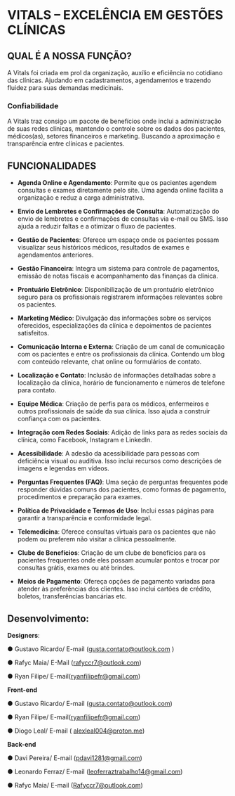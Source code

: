 # VITALS – EXCELÊNCIA EM GESTÕES CLÍNICAS

## QUAL É A NOSSA FUNÇÃO?

A Vitals foi criada em prol da organização, auxílio e eficiência no cotidiano das clínicas. Ajudando em cadastramentos, agendamentos e trazendo fluidez para suas demandas medicinais.

### Confiabilidade

A Vitals traz consigo um pacote de benefícios onde inclui a administração de suas redes clínicas, mantendo o controle sobre os dados dos pacientes, médicos(as), setores financeiros e marketing. Buscando a aproximação e transparência entre clínicas e pacientes.

## FUNCIONALIDADES

- **Agenda Online e Agendamento**: Permite que os pacientes agendem consultas e exames diretamente pelo site. Uma agenda online facilita a organização e reduz a carga administrativa.
  
- **Envio de Lembretes e Confirmações de Consulta**: Automatização do envio de lembretes e confirmações de consultas via e-mail ou SMS. Isso ajuda a reduzir faltas e a otimizar o fluxo de pacientes.
  
- **Gestão de Pacientes**: Oferece um espaço onde os pacientes possam visualizar seus históricos médicos, resultados de exames e agendamentos anteriores.
  
- **Gestão Financeira**: Integra um sistema para controle de pagamentos, emissão de notas fiscais e acompanhamento das finanças da clínica.
  
- **Prontuário Eletrônico**: Disponibilização de um prontuário eletrônico seguro para os profissionais registrarem informações relevantes sobre os pacientes.
  
- **Marketing Médico**: Divulgação das informações sobre os serviços oferecidos, especializações da clínica e depoimentos de pacientes satisfeitos.
  
- **Comunicação Interna e Externa**: Criação de um canal de comunicação com os pacientes e entre os profissionais da clínica. Contendo um blog com conteúdo relevante, chat online ou formulários de contato.
  
- **Localização e Contato**: Inclusão de informações detalhadas sobre a localização da clínica, horário de funcionamento e números de telefone para contato.
  
- **Equipe Médica**: Criação de perfis para os médicos, enfermeiros e outros profissionais de saúde da sua clínica. Isso ajuda a construir confiança com os pacientes.
  
- **Integração com Redes Sociais**: Adição de links para as redes sociais da clínica, como Facebook, Instagram e LinkedIn.
  
- **Acessibilidade**: A adesão da acessibilidade para pessoas com deficiência visual ou auditiva. Isso inclui recursos como descrições de imagens e legendas em vídeos.
  
- **Perguntas Frequentes (FAQ)**: Uma seção de perguntas frequentes pode responder dúvidas comuns dos pacientes, como formas de pagamento, procedimentos e preparação para exames.
  
- **Política de Privacidade e Termos de Uso**: Inclui essas páginas para garantir a transparência e conformidade legal.
  
- **Telemedicina**: Oferece consultas virtuais para os pacientes que não podem ou preferem não visitar a clínica pessoalmente.
  
- **Clube de Benefícios**: Criação de um clube de benefícios para os pacientes frequentes onde eles possam acumular pontos e trocar por consultas grátis, exames ou até brindes.
  
- **Meios de Pagamento**: Ofereça opções de pagamento variadas para atender às preferências dos clientes. Isso inclui cartões de crédito, boletos, transferências bancárias etc.

## Desenvolvimento:

**Designers**:

● Gustavo Ricardo/
    E-mail (gusta.contato@outlook.com )
    
 ● Rafyc Maia/
   E-Mail (rafyccr7@outlook.com)
   
  ● Ryan Filipe/
   E-mail(ryanfilipefr@gmail.com)
   
   
  
**Front-end**

● Gustavo Ricardo/
  E-mail (gusta.contato@outlook.com)
 
● Ryan Filipe/
  E-mail(ryanfilipefr@gmail.com)
 
● Diogo Leal/
  E-mail ( alexleal004@proton.me)

**Back-end**

● Davi Pereira/
 E-mail (pdavi1281@gmail.com)

● Leonardo Ferraz/
 E-mail (leoferraztrabalho14@gmail.com)

● Rafyc Maia/
 E-mail (Rafyccr7@outlook.com)
 
 
